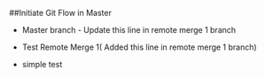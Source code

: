 ##Initiate Git Flow in Master
 - Master branch - Update this line in remote merge 1 branch
 - Test Remote Merge 1( Added this line in remote merge 1 branch)

- simple test
